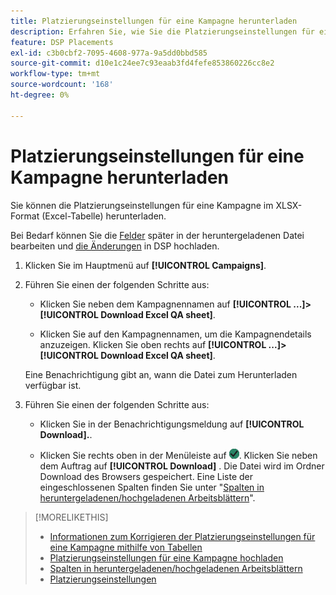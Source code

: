 ```yaml
---
title: Platzierungseinstellungen für eine Kampagne herunterladen
description: Erfahren Sie, wie Sie die Platzierungseinstellungen für eine Kampagne mithilfe von Excel QA-Tabellen herunterladen können.
feature: DSP Placements
exl-id: c3b0cbf2-7095-4608-977a-9a5dd0bbd585
source-git-commit: d10e1c24ee7c93eaab3fd4fefe853860226cc8e2
workflow-type: tm+mt
source-wordcount: '168'
ht-degree: 0%

---
```


# Platzierungseinstellungen für eine Kampagne herunterladen

Sie können die Platzierungseinstellungen für eine Kampagne im XLSX-Format (Excel-Tabelle) herunterladen.

Bei Bedarf können Sie die [Felder](qa-sheet-columns.md) später in der heruntergeladenen Datei bearbeiten und [die Änderungen](qa-sheet-upload.md) in DSP hochladen.

1. Klicken Sie im Hauptmenü auf **[!UICONTROL Campaigns]**.

1. Führen Sie einen der folgenden Schritte aus:

   * Klicken Sie neben dem Kampagnennamen auf **[!UICONTROL ...]>[!UICONTROL Download Excel QA sheet]**.

   * Klicken Sie auf den Kampagnennamen, um die Kampagnendetails anzuzeigen. Klicken Sie oben rechts auf **[!UICONTROL ...]>[!UICONTROL Download Excel QA sheet]**.

   Eine Benachrichtigung gibt an, wann die Datei zum Herunterladen verfügbar ist.

1. Führen Sie einen der folgenden Schritte aus:

   * Klicken Sie in der Benachrichtigungsmeldung auf **[!UICONTROL Download].**.

   * Klicken Sie rechts oben in der Menüleiste auf ![Aufträge](/help/dsp/assets/downloads.png). Klicken Sie neben dem Auftrag auf **[!UICONTROL Download]** .
   Die Datei wird im Ordner Download des Browsers gespeichert. Eine Liste der eingeschlossenen Spalten finden Sie unter &quot;[Spalten in heruntergeladenen/hochgeladenen Arbeitsblättern](qa-sheet-columns.md)&quot;.

>[!MORELIKETHIS]
>
>* [Informationen zum Korrigieren der Platzierungseinstellungen für eine Kampagne mithilfe von Tabellen](qa-about.md)
>* [Platzierungseinstellungen für eine Kampagne hochladen](qa-sheet-upload.md)
>* [Spalten in heruntergeladenen/hochgeladenen Arbeitsblättern](qa-sheet-columns.md)
>* [Platzierungseinstellungen](/help/dsp/campaign-management/placements/placement-settings.md)

